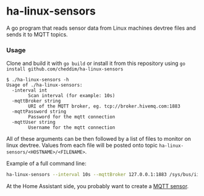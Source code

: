 # ha-linux-sensors

A go program that reads sensor data from Linux machines devtree files and sends it to MQTT topics.

### Usage

Clone and build it with `go build` or install it from this repository using `go install github.com/cheddim/ha-linux-sensors`

```
$ ./ha-linux-sensors -h
Usage of ./ha-linux-sensors:
  -interval int
    	Scan interval (for example: 10s)
  -mqttBroker string
    	URI of the MQTT broker, eg. tcp://broker.hivemq.com:1883
  -mqttPassword string
    	Password for the mqtt connection
  -mqttUser string
    	Username for the mqtt connection
```

All of these arguments can be then followed by a list of files to monitor on linux devtree. Values from each file will be posted onto topic `ha-linux-sensors/<HOSTNAME>/<FILENAME>`.

Example of a full command line:

```bash
ha-linux-sensors --interval 10s --mqttBroker 127.0.0.1:1883 /sys/bus/iio/devices/iio:device0/in_accel_scale /sys/bus/iio/devices/iio:device0/in_accel_x_raw /sys/bus/iio/devices/iio:device0/in_accel_y_raw /sys/bus/iio/devices/iio:device0/in_accel_z_raw /sys/bus/iio/devices/iio:device1/in_anglvel_x_raw /sys/bus/iio/devices/iio:device1/in_anglvel_y_raw /sys/bus/iio/devices/iio:device1/in_anglvel_z_raw /sys/bus/iio/devices/iio:device2/in_illuminance_raw
```

At the Home Assistant side, you probably want to create a [MQTT sensor](https://www.home-assistant.io/integrations/binary_sensor.mqtt/).
